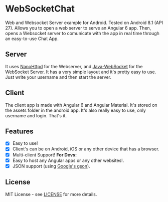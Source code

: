 # WebSocketChat

Web and Websocket Server example for Android. Tested on Android 8.1 (API 27).
Allows you to open a web server to serve an Angular 6 app. Then, opens a Websocket server to comunicate with the app in real time through an easy-to-use Chat App.

## Server

It uses [NanoHttpd](https://github.com/NanoHttpd/nanohttpd) for the Webserver, and [Java-WebSocket](https://github.com/TooTallNate/Java-WebSocket) for the WebSocket Server.
It has a very simple layout and it's pretty easy to use. Just write your username and then start the server.

## Client

The client app is made with Angular 6 and Angular Material. It's stored on the assets folder in the android app.
It's also really easy to use, only username and login. That's it.

## Features

 - [x] Easy to use!
 - [x] Client's can be on Android, iOS or any other device that has a browser.
 - [x] Multi-client Support!
**For Devs:**
 - [x] Easy to host any Angular apps or any other websites!.
 - [x] JSON support (using [Google's gson](https://github.com/google/gson)).

## License
  
MIT License - see [LICENSE](LICENSE) for more details.
